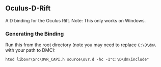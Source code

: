 ## Oculus-D-Rift

A D binding for the Oculus Rift. Note: This only works on Windows.

### Generating the Binding

Run this from the root directory (note you may need to replace `C:\D\dm\` with
your path to DMC):

```
htod libovr\Src\OVR_CAPI.h source\ovr.d -hc -I"C:\D\dm\include"
```
